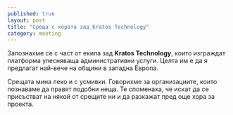 ```yaml
---
published: true
layout: post
title: "Среща с хората зад Kratos Technology"
category: meeting
---
```


Запознахме се с част от екипа зад **Kratos Technology**, които изграждат
платформа улесняваща административни услуги. Целта им е да я предлагат най-вече на общини в западна Европа.

Срещата мина леко и с усмивки. Говорихме за организациите, които познаваме да правят подобни неща.
Те споменаха, че искат да се присъстват на някой от срещите ни и да разкажат пред още хора за проекта.
